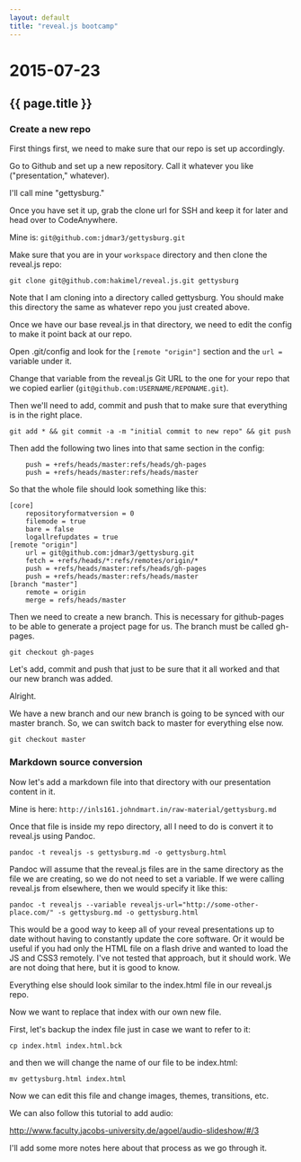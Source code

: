 ```yaml
---
layout: default
title: "reveal.js bootcamp"
---
```


# 2015-07-23
## {{ page.title }}

### Create a new repo

First things first, we need to make sure that our repo is set up accordingly. 

Go to Github and set up a new repository. 
Call it whatever you like ("presentation," whatever). 

I'll call mine "gettysburg."

Once you have set it up, grab the clone url for SSH and keep it for later and head over to CodeAnywhere. 

Mine is: `git@github.com:jdmar3/gettysburg.git`

Make sure that you are in your `workspace` directory and then clone the reveal.js repo:

`git clone git@github.com:hakimel/reveal.js.git gettysburg`

Note that I am cloning into a directory called gettysburg. 
You should make this directory the same as whatever repo you just created above. 

Once we have our base reveal.js in that directory, we need to edit the config to make it point back at our repo.

Open .git/config and look for the `[remote "origin"]` section and the `url =` variable under it. 

Change that variable from the reveal.js Git URL to the one for your repo that we copied earlier (`git@github.com:USERNAME/REPONAME.git`).

Then we'll need to add, commit and push that to make sure that everything is in the right place.

`git add * && git commit -a -m "initial commit to new repo" && git push`

Then add the following two lines into that same section in the config:

```
	push = +refs/heads/master:refs/heads/gh-pages
	push = +refs/heads/master:refs/heads/master
```

So that the whole file should look something like this:

```
[core]
	repositoryformatversion = 0
	filemode = true
	bare = false
	logallrefupdates = true
[remote "origin"]
	url = git@github.com:jdmar3/gettysburg.git
	fetch = +refs/heads/*:refs/remotes/origin/*
	push = +refs/heads/master:refs/heads/gh-pages
	push = +refs/heads/master:refs/heads/master
[branch "master"]
	remote = origin
	merge = refs/heads/master
```

Then we need to create a new branch. 
This is necessary for github-pages to be able to generate a project page for us. 
The branch must be called gh-pages. 

`git checkout gh-pages`

Let's add, commit and push that just to be sure that it all worked and that our new branch was added. 

Alright. 

We have a new branch and our new branch is going to be synced with our master branch. 
So, we can switch back to master for everything else now. 

`git checkout master`

### Markdown source conversion

Now let's add a markdown file into that directory with our presentation content in it. 

Mine is here: `http://inls161.johndmart.in/raw-material/gettysburg.md`

Once that file is inside my repo directory, all I need to do is convert it to reveal.js using Pandoc. 

`pandoc -t revealjs -s gettysburg.md -o gettysburg.html`

Pandoc will assume that the reveal.js files are in the same directory as the file we are creating, so we do not need to set a variable. 
If we were calling reveal.js from elsewhere, then we would specify it like this: 

`pandoc -t revealjs --variable revealjs-url="http://some-other-place.com/" -s gettysburg.md -o gettysburg.html`

This would be a good way to keep all of your reveal presentations up to date without having to constantly update the core software. 
Or it would be useful if you had only the HTML file on a flash drive and wanted to load the JS and CSS3 remotely. 
I've not tested that approach, but it should work. 
We are not doing that here, but it is good to know. 

Everything else should look similar to the index.html file in our reveal.js repo. 

Now we want to replace that index with our own new file. 

First, let's backup the index file just in case we want to refer to it:

`cp index.html index.html.bck`

and then we will change the name of our file to be index.html:

`mv gettysburg.html index.html`

Now we can edit this file and change images, themes, transitions, etc. 

We can also follow this tutorial to add audio: 

http://www.faculty.jacobs-university.de/agoel/audio-slideshow/#/3

I'll add some more notes here about that process as we go through it. 
